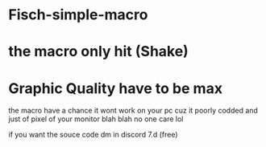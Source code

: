 # Fisch-simple-macro


# the macro only hit (Shake)
# Graphic Quality have to be max

the macro have a chance it wont work on your pc cuz it poorly codded and just of pixel of your monitor blah blah no one care lol

if you want the souce code dm in discord 7.d (free)
